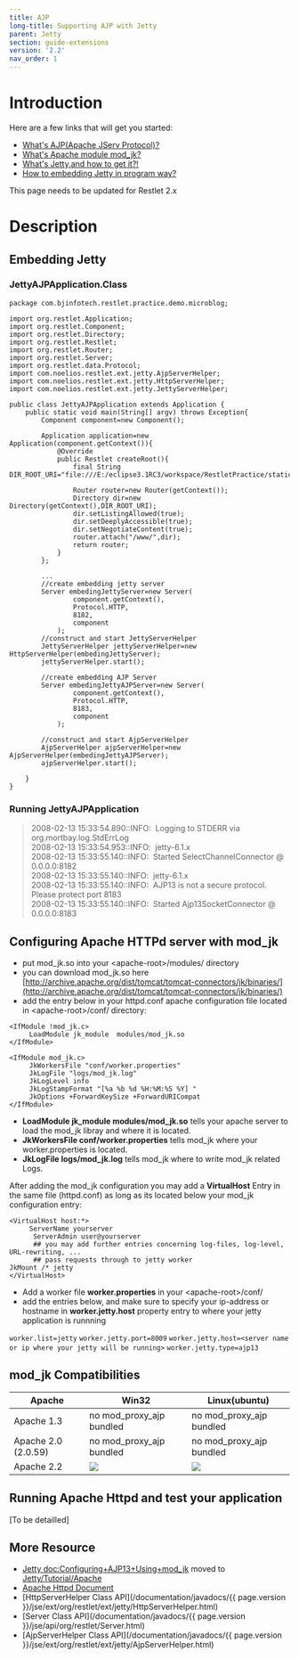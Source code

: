 ```yaml
---
title: AJP
long-title: Supporting AJP with Jetty
parent: Jetty
section: guide-extensions
version: '2.2'
nav_order: 1
---
```

# Introduction

Here are a few links that will get you started:

-   [What's AJP(Apache JServ Protocol)?](http://en.wikipedia.org/wiki/Apache_JServ_Protocol)
-   [What's Apache module  mod\_jk?](http://tomcat.apache.org/connectors-doc/webserver_howto/apache.html)
-   [What's Jetty,and how to get it?!](http://www.eclipse.org/jetty/)
-   [How to embedding Jetty in program way?](http://wiki.eclipse.org/Jetty/Tutorial/Embedding_Jetty)

This page needs to be updated for Restlet 2.x

# Description

## Embedding Jetty

### JettyAJPApplication.Class

<pre><code class="language-java">package com.bjinfotech.restlet.practice.demo.microblog;

import org.restlet.Application;
import org.restlet.Component;
import org.restlet.Directory;
import org.restlet.Restlet;
import org.restlet.Router;
import org.restlet.Server;
import org.restlet.data.Protocol;
import com.noelios.restlet.ext.jetty.AjpServerHelper;
import com.noelios.restlet.ext.jetty.HttpServerHelper;
import com.noelios.restlet.ext.jetty.JettyServerHelper;

public class JettyAJPApplication extends Application {
    public static void main(String[] argv) throws Exception{
        Component component=new Component();

        Application application=new Application(component.getContext()){
            @Override
            public Restlet createRoot(){
                final String DIR_ROOT_URI="file:///E:/eclipse3.1RC3/workspace/RestletPractice/static_files/";

                Router router=new Router(getContext());
                Directory dir=new Directory(getContext(),DIR_ROOT_URI);
                dir.setListingAllowed(true);
                dir.setDeeplyAccessible(true);
                dir.setNegotiateContent(true);
                router.attach("/www/",dir);
                return router;
            }
        };

        ...
        //create embedding jetty server
        Server embedingJettyServer=new Server(
                component.getContext(),
                Protocol.HTTP,
                8182,
                component
            );
        //construct and start JettyServerHelper
        JettyServerHelper jettyServerHelper=new HttpServerHelper(embedingJettyServer);
        jettyServerHelper.start();

        //create embedding AJP Server
        Server embedingJettyAJPServer=new Server(
                component.getContext(),
                Protocol.HTTP,
                8183,
                component
            );

        //construct and start AjpServerHelper
        AjpServerHelper ajpServerHelper=new AjpServerHelper(embedingJettyAJPServer);
        ajpServerHelper.start();

    }
}
</code></pre>

### Running JettyAJPApplication

> 2008-02-13 15:33:54.890::INFO:  Logging to STDERR via
> org.mortbay.log.StdErrLog\
>  2008-02-13 15:33:54.953::INFO:  jetty-6.1.x\
>  2008-02-13 15:33:55.140::INFO:  Started SelectChannelConnector @
> 0.0.0.0:8182 \
>  2008-02-13 15:33:55.140::INFO:  jetty-6.1.x\
>  2008-02-13 15:33:55.140::INFO:  AJP13 is not a secure protocol.
> Please protect port 8183\
>  2008-02-13 15:33:55.140::INFO:  Started Ajp13SocketConnector @
> 0.0.0.0:8183

## Configuring Apache HTTPd server with mod\_jk

-   put mod\_jk.so into your \<apache-root\>/modules/ directory
-   you can download mod\_jk.so here
    [http://archive.apache.org/dist/tomcat/tomcat-connectors/jk/binaries/](http://archive.apache.org/dist/tomcat/tomcat-connectors/jk/binaries/)
-   add the entry below in your httpd.conf apache configuration file
    located in \<apache-root\>/conf/ directory:

<pre><code class="language-none">&lt;IfModule !mod_jk.c&gt;
     LoadModule jk_module  modules/mod_jk.so
&lt;/IfModule&gt;

&lt;IfModule mod_jk.c&gt;
     JkWorkersFile &quot;conf/worker.properties&quot;
     JkLogFile &quot;logs/mod_jk.log&quot;
     JkLogLevel info
     JkLogStampFormat &quot;[%a %b %d %H:%M:%S %Y] &quot;
     JkOptions +ForwardKeySize +ForwardURICompat
&lt;/IfModule&gt;
</code></pre>

-   **LoadModule jk\_module modules/mod\_jk.so** tells your apache
    server to load the mod\_jk libray and where it is located.
-   **JkWorkersFile conf/worker.properties** tells mod\_jk where your
    worker.properties is located.
-   **JkLogFile logs/mod\_jk.log** tells mod\_jk where to write mod\_jk
    related Logs.

After adding the mod\_jk configuration you may add a **VirtualHost**
Entry in the same file (httpd.conf) as long as its located below your
mod\_jk configuration entry:

<pre><code class="language-none">&lt;VirtualHost host:*&gt;
     ServerName yourserver
      ServerAdmin user@yourserver
      ## you may add further entries concerning log-files, log-level, URL-rewriting, ...
      ## pass requests through to jetty worker
JkMount /* jetty
&lt;/VirtualHost&gt;
</code></pre>
-   Add a worker file **worker.properties** in your
    \<apache-root\>/conf/
-   add the entries below, and make sure to specify your ip-address or
    hostname in **worker.jetty.host** property entry to where your jetty
    application is runnning

 `worker.list=jetty`
 `worker.jetty.port=8009`
 `worker.jetty.host=<server name or ip where your jetty will be running>`
 `worker.jetty.type=ajp13`

## mod\_jk Compatibilities


Apache | Win32 | Linux(ubuntu)
------ | ----- | -------------
Apache 1.3 | no mod_proxy_ajp bundled |no mod_proxy_ajp bundled
Apache 2.0 (2.0.59) | no mod_proxy_ajp bundled | no mod_proxy_ajp bundled
Apache 2.2 | ![](/images/icons/8/puce.png) | ![](/images/icons/8/puce.png)

## Running Apache Httpd and test your application

[To be detailled]

## More Resource

* [Jetty doc:Configuring+AJP13+Using+mod\_jk](http://docs.codehaus.org/display/JETTY/Configuring+AJP13+Using+mod_jk) moved to [Jetty/Tutorial/Apache](http://wiki.eclipse.org/Jetty/Tutorial/Apache)
* [Apache Httpd Document](http://httpd.apache.org/docs/)
* [HttpServerHelper Class API](/documentation/javadocs/{{ page.version }}/jse/ext/org/restlet/ext/jetty/HttpServerHelper.html)
* [Server Class API](/documentation/javadocs/{{ page.version }}/jse/api/org/restlet/Server.html)
* [AjpServerHelper Class API](/documentation/javadocs/{{ page.version }}/jse/ext/org/restlet/ext/jetty/AjpServerHelper.html)
